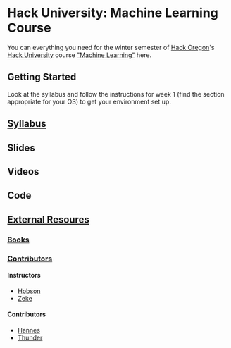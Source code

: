# Hack University: Machine Learning Course

You can everything you need for the winter semester of [Hack Oregon](http://www.hackoregon.org/)'s
[Hack University](http://www.hackoregon.org/hack-university/) course 
["Machine Learning"](http://www.hackoregon.org/database-cohort) here.

## Getting Started

Look at the syllabus and follow the instructions for week 1 (find the section appropriate for your OS) to get your environment set up.

## [Syllabus](syllabus.md)

## Slides

## Videos

## Code

## [External Resoures](resources.md)

### [Books](books.md)

### [Contributors](contributors.md)

#### Instructors

- [Hobson](http://hobsonlane.com/)
- [Zeke](http://ze6ke.com/)

#### Contributors

- [Hannes](http://hanneshapke.github.io/)
- [Thunder](http://thundershiviah.github.io/)